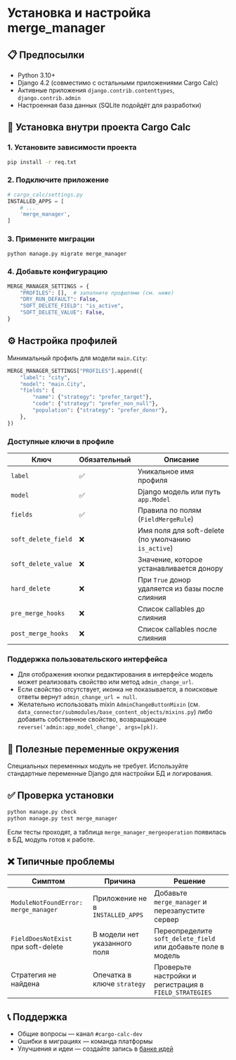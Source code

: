 # Установка и настройка merge_manager

## 📋 Предпосылки
- Python 3.10+
- Django 4.2 (совместимо с остальными приложениями Cargo Calc)
- Активные приложения `django.contrib.contenttypes`, `django.contrib.admin`
- Настроенная база данных (SQLite подойдёт для разработки)

## 🚀 Установка внутри проекта Cargo Calc

### 1. Установите зависимости проекта
```bash
pip install -r req.txt
```

### 2. Подключите приложение
```python
# cargo_calc/settings.py
INSTALLED_APPS = [
    # ...
    'merge_manager',
]
```

### 3. Примените миграции
```bash
python manage.py migrate merge_manager
```

### 4. Добавьте конфигурацию
```python
MERGE_MANAGER_SETTINGS = {
    "PROFILES": [],  # заполните профилями (см. ниже)
    "DRY_RUN_DEFAULT": False,
    "SOFT_DELETE_FIELD": "is_active",
    "SOFT_DELETE_VALUE": False,
}
```

## ⚙️ Настройка профилей
Минимальный профиль для модели `main.City`:
```python
MERGE_MANAGER_SETTINGS["PROFILES"].append({
    "label": "city",
    "model": "main.City",
    "fields": {
        "name": {"strategy": "prefer_target"},
        "code": {"strategy": "prefer_non_null"},
        "population": {"strategy": "prefer_donor"},
    },
})
```

### Доступные ключи в профиле
| Ключ | Обязательный | Описание |
|------|--------------|----------|
| `label` | ✅ | Уникальное имя профиля |
| `model` | ✅ | Django модель или путь `app.Model` |
| `fields` | ✅ | Правила по полям (`FieldMergeRule`) |
| `soft_delete_field` | ❌ | Имя поля для soft-delete (по умолчанию `is_active`) |
| `soft_delete_value` | ❌ | Значение, которое устанавливается донору |
| `hard_delete` | ❌ | При `True` донор удаляется из базы после слияния |
| `pre_merge_hooks` | ❌ | Список callables до слияния |
| `post_merge_hooks` | ❌ | Список callables после слияния |

### Поддержка пользовательского интерфейса
- Для отображения кнопки редактирования в интерфейсе модель может реализовать свойство или метод `admin_change_url`.
- Если свойство отсутствует, иконка не показывается, а поисковые ответы вернут `admin_change_url = null`.
- Желательно использовать mixin `AdminChangeButtonMixin` (см. `data_connector/submodules/base_content_objects/mixins.py`) либо добавить собственное свойство, возвращающее `reverse('admin:app_model_change', args=[pk])`.

## 🧰 Полезные переменные окружения
Специальных переменных модуль не требует. Используйте стандартные переменные Django для настройки БД и логирования.

## ✅ Проверка установки
```bash
python manage.py check
python manage.py test merge_manager
```
Если тесты проходят, а таблица `merge_manager_mergeoperation` появилась в БД, модуль готов к работе.

## ❌ Типичные проблемы
| Симптом | Причина | Решение |
|---------|---------|---------|
| `ModuleNotFoundError: merge_manager` | Приложение не в `INSTALLED_APPS` | Добавьте `merge_manager` и перезапустите сервер |
| `FieldDoesNotExist` при soft-delete | В модели нет указанного поля | Переопределите `soft_delete_field` или добавьте поле в модель |
| Стратегия не найдена | Опечатка в ключе `strategy` | Проверьте настройки и регистрация в `FIELD_STRATEGIES` |

## 📞 Поддержка
- Общие вопросы — канал `#cargo-calc-dev`
- Ошибки в миграциях — команда платформы
- Улучшения и идеи — создайте запись в [банке идей](ideas/README.md)

